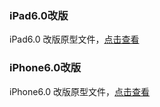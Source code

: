 ### iPad6.0改版
iPad6.0 改版原型文件，[点击查看](https://axure.tk/ipad)

### iPhone6.0改版
iPhone6.0 改版原型文件，[点击查看](https://axure.tk/ipad)
